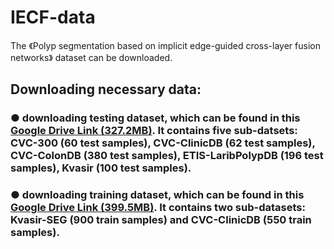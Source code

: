 # IECF-data
The 《Polyp segmentation based on implicit edge-guided cross-layer fusion networks》 dataset can be downloaded.  
## Downloading necessary data:  
### ● downloading testing dataset, which can be found in this [Google Drive Link (327.2MB)](https://drive.google.com/file/d/1Y2z7FD5p5y31vkZwQQomXFRB0HutHyao/view). It contains five sub-datsets: CVC-300 (60 test samples), CVC-ClinicDB (62 test samples), CVC-ColonDB (380 test samples), ETIS-LaribPolypDB (196 test samples), Kvasir (100 test samples).  
### ● downloading training dataset, which can be found in this [Google Drive Link (399.5MB)](https://drive.google.com/file/d/1Y2z7FD5p5y31vkZwQQomXFRB0HutHyao/view). It contains two sub-datasets: Kvasir-SEG (900 train samples) and CVC-ClinicDB (550 train samples).
